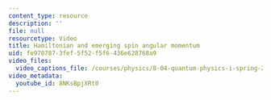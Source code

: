 ```yaml
---
content_type: resource
description: ''
file: null
resourcetype: Video
title: Hamiltonian and emerging spin angular momentum
uid: fe970787-3fef-5f52-f5f6-436e628768a9
video_files:
  video_captions_file: /courses/physics/8-04-quantum-physics-i-spring-2016/video-lectures/part-3/hamiltonian-and-emerging-spin-angular-momentum/8NKsBpjXRt0.vtt
video_metadata:
  youtube_id: 8NKsBpjXRt0
---
```


